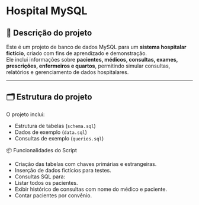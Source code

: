 # Hospital MySQL

## 📌 Descrição do projeto
Este é um projeto de banco de dados MySQL para um **sistema hospitalar fictício**, criado com fins de aprendizado e demonstração.  
Ele inclui informações sobre **pacientes, médicos, consultas, exames, prescrições, enfermeiros e quartos**, permitindo simular consultas, relatórios e gerenciamento de dados hospitalares.

---

## 🗂 Estrutura do projeto
O projeto inclui:
- Estrutura de tabelas (`schema.sql`)  
- Dados de exemplo (`data.sql`)  
- Consultas de exemplo (`queries.sql`)

📦 Funcionalidades do Script
- Criação das tabelas com chaves primárias e estrangeiras.
- Inserção de dados fictícios para testes.
- Consultas SQL para:
- Listar todos os pacientes.
- Exibir histórico de consultas com nome do médico e paciente.
- Contar pacientes por convênio.
